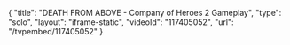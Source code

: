 {
    "title": "DEATH FROM ABOVE - Company of Heroes 2 Gameplay",
    "type": "solo",
    "layout": "iframe-static",
    "videoId": "117405052",
    "url": "\/tvpembed\/117405052"
}
